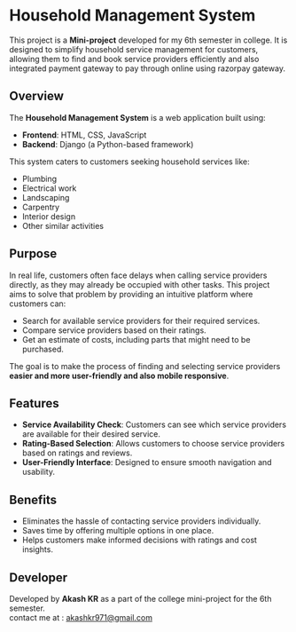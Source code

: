 # Household Management System  

This project is a **Mini-project** developed for my 6th semester in college. It is designed to simplify household service management for customers, allowing them to find and book service providers efficiently and also integrated payment gateway to pay through online using razorpay gateway.  

## Overview  

The **Household Management System** is a web application built using:  
- **Frontend**: HTML, CSS, JavaScript  
- **Backend**: Django (a Python-based framework)  

This system caters to customers seeking household services like:  
- Plumbing  
- Electrical work  
- Landscaping
- Carpentry  
- Interior design  
- Other similar activities  

## Purpose  

In real life, customers often face delays when calling service providers directly, as they may already be occupied with other tasks. This project aims to solve that problem by providing an intuitive platform where customers can:  
- Search for available service providers for their required services.  
- Compare service providers based on their ratings.  
- Get an estimate of costs, including parts that might need to be purchased.  

The goal is to make the process of finding and selecting service providers **easier and more user-friendly and also mobile responsive**.  

## Features  

- **Service Availability Check**: Customers can see which service providers are available for their desired service.  
- **Rating-Based Selection**: Allows customers to choose service providers based on ratings and reviews.  
- **User-Friendly Interface**: Designed to ensure smooth navigation and usability.  

## Benefits  

- Eliminates the hassle of contacting service providers individually.  
- Saves time by offering multiple options in one place.  
- Helps customers make informed decisions with ratings and cost insights.  

## Developer  

Developed by **Akash KR** as a part of the college mini-project for the 6th semester.  
contact me at : akashkr971@gmail.com
